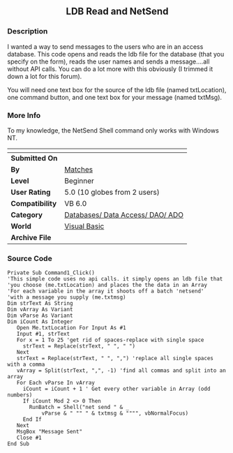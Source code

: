 ﻿<div align="center">

## LDB Read and NetSend


</div>

### Description

I wanted a way to send messages to the users who are in an access database. This code opens and reads the ldb file for the database (that you specify on the form), reads the user names and sends a message....all without API calls. You can do a lot more with this obviously (I trimmed it down a lot for this forum).

You will need one text box for the source of the ldb file (named txtLocation), one command button, and one text box for your message (named txtMsg).
 
### More Info
 
To my knowledge, the NetSend Shell command only works with Windows NT.


<span>             |<span>
---                |---
**Submitted On**   |
**By**             |[Matches](https://github.com/Planet-Source-Code/PSCIndex/blob/master/ByAuthor/matches.md)
**Level**          |Beginner
**User Rating**    |5.0 (10 globes from 2 users)
**Compatibility**  |VB 6\.0
**Category**       |[Databases/ Data Access/ DAO/ ADO](https://github.com/Planet-Source-Code/PSCIndex/blob/master/ByCategory/databases-data-access-dao-ado__1-6.md)
**World**          |[Visual Basic](https://github.com/Planet-Source-Code/PSCIndex/blob/master/ByWorld/visual-basic.md)
**Archive File**   |[](https://github.com/Planet-Source-Code/matches-ldb-read-and-netsend__1-27511/archive/master.zip)





### Source Code

```
Private Sub Command1_Click()
'This simple code uses no api calls. it simply opens an ldb file that
'you choose (me.txtLocation) and places the the data in an Array
'For each variable in the array it shoots off a batch 'netsend'
'with a message you supply (me.txtmsg)
Dim strText As String
Dim vArray As Variant
Dim vParse As Variant
Dim iCount As Integer
   Open Me.txtLocation For Input As #1
   Input #1, strText
   For x = 1 To 25 'get rid of spaces-replace with single space
     strText = Replace(strText, " ", " ")
   Next
   strText = Replace(strText, " ", ",") 'replace all single spaces with a comma
   vArray = Split(strText, ",", -1) 'find all commas and split into an array
   For Each vParse In vArray
     iCount = iCount + 1 ' Get every other variable in Array (odd numbers)
     If iCount Mod 2 <> 0 Then
       RunBatch = Shell("net send " & _
           vParse & " "" " & txtmsg & """", vbNormalFocus)
     End If
   Next
   MsgBox "Message Sent"
   Close #1
End Sub
```

